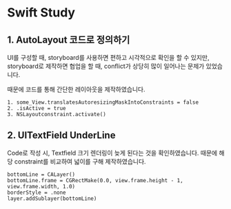 # Swift Study

## 1. AutoLayout 코드로 정의하기

UI를 구성할 때, storyboard를 사용하면 편하고 시각적으로 확인을 할 수 있지만, storyboard로 제작하면 협업을 할 때, conflict가 상당히 많이 일어나는 문제가 있었습니다.

때문에 코드를 통해 간단한 레이아웃을 제작하였습니다.

```
1. some_View.translatesAutoresizingMaskIntoConstraints = false
2. .isActive = true
3. NSLayoutconstraint.activate()
```

## 2. UITextField UnderLine

Code로 작성 시, Textfield 크기 렌더링이 늦게 된다는 것을 확인하였습니다. 때문에 해당 constraint를 비교하여 넓이를 구해 제작하였습니다.

```
bottomLine = CALayer()
bottomLine.frame = CGRectMake(0.0, view.frame.height - 1, view.frame.width, 1.0)
borderStyle = .none
layer.addSublayer(bottomLine)
```